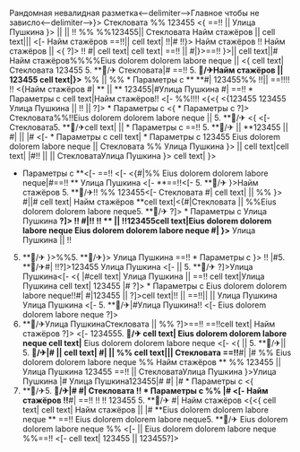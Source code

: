Рандомная невалидная разметка<--delimiter-->Главное чтобы не зависло<--delimiter-->}> Стекловата %% 123455 <{ ==!!  || 
Улица Пушкина }>  || 
|| 
!! %% %%123455|| Стекловата Найм стажёров ||  cell text|||  <[- Найм стажёров
==!!||  cell text|
!!|#
!!}> Найм стажёров !! Найм стажёров ||  <{ ?]> !! #| cell text| cell text|
==!!
 || #|}>==!! }>|| 
cell text||# Найм стажёров%%%%Eius dolorem dolorem labore neque
|| 
<{ cell text| Стекловата
123455 5. **🏨/✈
Стекловата|# ==!!
5. **🏨/✈Найм стажёров || 
123455
cell text|}>** %%
|| %%   * Параметры с 
** **#| 123455%%
!!||  ==!!!! !!
<{Найм стажёров #| ** || ** 123455|#Улица Пушкина #| ==!!  * Параметры с cell text|Найм стажёров!!
<[- %%!!!! <{<{ <{123455
123455
Улица Пушкина || 
!!  || ?]>  * Параметры с <{  * Параметры с ?]> Стекловата%%!!Eius dolorem dolorem labore neque  || 
5. **🏨/✈
<{ <[-  Стекловата5. **🏨/✈cell text|
 ||    * Параметры с ==!!
5. **🏨/✈ || **123455  || 
#| || 
|# <[-    * Параметры с cell text|   * Параметры с 123455 Eius dolorem dolorem labore neque
 ||  Стекловата
%%
Улица Пушкина }> ||  cell text|cell text| |#!! ||  || СтекловатаУлица Пушкина }> cell text| }>
  * Параметры с  **<[-  ==!! <[-  <{#|%% Eius dolorem dolorem labore neque|#==!! **
Улица Пушкина
<[- 
**==!!<[- 5. **🏨/✈ }>Найм стажёров 5. **🏨/✈!! %% 123455<[- Стекловата #| cell text|
 ||  %% }>
#||# cell text|
Найм стажёров **cell text|<{#|Стекловата ||  %%Eius dolorem dolorem labore neque5. **🏨/✈
?]>  * Параметры с  Улица Пушкина
**?]> !! #|!! !! **  || !!123455cell text|Eius dolorem dolorem labore neque Eius dolorem dolorem labore neque #| }>**
Улица Пушкина  || !!
5. **🏨/✈
}>%%5. **🏨/✈}> Улица Пушкина ==!!   * Параметры с 
}>
!! |#5. **🏨/✈#|
!!?]>123455
Улица Пушкина <[-  ||  5. **🏨/✈ ?]>Улица Пушкина<[-  <{ |#cell text|
Улица Пушкина
 || 
==!! cell text|Улица Пушкина cell text| 123455
|# ?]>  * Параметры с Eius dolorem dolorem labore neque!!#| #|123455 || ?]>cell text|!! ||  ==!!||   ||  Улица Пушкина Улица Пушкина <[-  5. **🏨/✈|#Улица Пушкина!! <[-  Eius dolorem dolorem labore neque ?]>
5. **🏨/✈Улица ПушкинаСтекловата
 ||  %% ?]>==!! ==!!cell text| Найм стажёров ?]> <[-  1234555. **🏨/✈
cell text| Eius dolorem dolorem labore neque cell text|** Eius dolorem dolorem labore neque <[- 
<{ || 5. **🏨/✈|| 5. **🏨/✈|# ||  cell text| #|
 ||  %% cell text||| Стекловата ==!!**#|
|# %%
Eius dolorem dolorem labore neque
%%
Найм стажёров ** %% 123455
||  Улица Пушкина 123455 ==!! ||  СтекловатаУлица Пушкина
}>Улица Пушкина
|#
Улица Пушкина123455|# #| |#  * Параметры с  <{
5. **🏨/✈5. **🏨/✈|#
#| Стекловата !!   * Параметры с  %% |# <[- 
Найм стажёров !!**#| ==!! !!
!! 123455 5. **🏨/✈ #|
Найм стажёров
<{<{
cell text| cell text|
Найм стажёров  || 
|#
**Eius dolorem dolorem labore neque
**
==!!
Eius dolorem dolorem labore neque5. **🏨/✈ Eius dolorem dolorem labore neque
%% <[-  ||  Eius dolorem dolorem labore neque %%==!!
<[-  cell text|
123455 ||  123455?]> 

